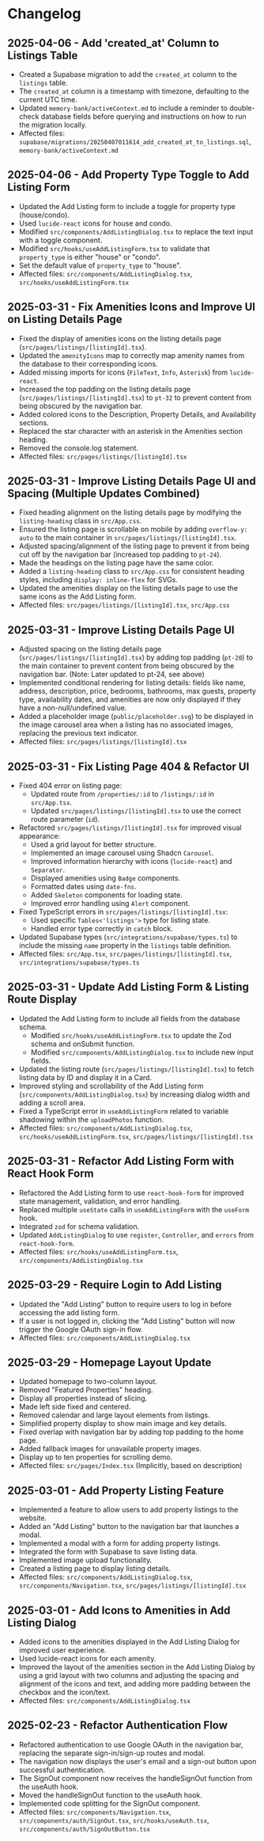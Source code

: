 # Changelog

## 2025-04-06 - Add 'created_at' Column to Listings Table

- Created a Supabase migration to add the `created_at` column to the `listings` table.
- The `created_at` column is a timestamp with timezone, defaulting to the current UTC time.
- Updated `memory-bank/activeContext.md` to include a reminder to double-check database fields before querying and instructions on how to run the migration locally.
- Affected files: `supabase/migrations/20250407011614_add_created_at_to_listings.sql`, `memory-bank/activeContext.md`

## 2025-04-06 - Add Property Type Toggle to Add Listing Form

- Updated the Add Listing form to include a toggle for property type (house/condo).
- Used `lucide-react` icons for house and condo.
- Modified `src/components/AddListingDialog.tsx` to replace the text input with a toggle component.
- Modified `src/hooks/useAddListingForm.tsx` to validate that `property_type` is either "house" or "condo".
- Set the default value of `property_type` to "house".
- Affected files: `src/components/AddListingDialog.tsx`, `src/hooks/useAddListingForm.tsx`

## 2025-03-31 - Fix Amenities Icons and Improve UI on Listing Details Page

- Fixed the display of amenities icons on the listing details page (`src/pages/listings/[listingId].tsx`).
- Updated the `amenityIcons` map to correctly map amenity names from the database to their corresponding icons.
- Added missing imports for icons (`FileText`, `Info`, `Asterisk`) from `lucide-react`.
- Increased the top padding on the listing details page (`src/pages/listings/[listingId].tsx`) to `pt-32` to prevent content from being obscured by the navigation bar.
- Added colored icons to the Description, Property Details, and Availability sections.
- Replaced the star character with an asterisk in the Amenities section heading.
- Removed the console.log statement.
- Affected files: `src/pages/listings/[listingId].tsx`

## 2025-03-31 - Improve Listing Details Page UI and Spacing (Multiple Updates Combined)

- Fixed heading alignment on the listing details page by modifying the `listing-heading` class in `src/App.css`.
- Ensured the listing page is scrollable on mobile by adding `overflow-y: auto` to the main container in `src/pages/listings/[listingId].tsx`.
- Adjusted spacing/alignment of the listing page to prevent it from being cut off by the navigation bar (increased top padding to `pt-24`).
- Made the headings on the listing page have the same color.
- Added a `listing-heading` class to `src/App.css` for consistent heading styles, including `display: inline-flex` for SVGs.
- Updated the amenities display on the listing details page to use the same icons as the Add Listing form.
- Affected files: `src/pages/listings/[listingId].tsx`, `src/App.css`

## 2025-03-31 - Improve Listing Details Page UI

- Adjusted spacing on the listing details page (`src/pages/listings/[listingId].tsx`) by adding top padding (`pt-20`) to the main container to prevent content from being obscured by the navigation bar. (Note: Later updated to pt-24, see above)
- Implemented conditional rendering for listing details: fields like name, address, description, price, bedrooms, bathrooms, max guests, property type, availability dates, and amenities are now only displayed if they have a non-null/undefined value.
- Added a placeholder image (`public/placeholder.svg`) to be displayed in the image carousel area when a listing has no associated images, replacing the previous text indicator.
- Affected files: `src/pages/listings/[listingId].tsx`

## 2025-03-31 - Fix Listing Page 404 & Refactor UI

- Fixed 404 error on listing page:
  - Updated route from `/properties/:id` to `/listings/:id` in `src/App.tsx`.
  - Updated `src/pages/listings/[listingId].tsx` to use the correct route parameter (`id`).
- Refactored `src/pages/listings/[listingId].tsx` for improved visual appearance:
  - Used a grid layout for better structure.
  - Implemented an image carousel using Shadcn `Carousel`.
  - Improved information hierarchy with icons (`lucide-react`) and `Separator`.
  - Displayed amenities using `Badge` components.
  - Formatted dates using `date-fns`.
  - Added `Skeleton` components for loading state.
  - Improved error handling using `Alert` component.
- Fixed TypeScript errors in `src/pages/listings/[listingId].tsx`:
  - Used specific `Tables<'listings'>` type for listing state.
  - Handled error type correctly in `catch` block.
- Updated Supabase types (`src/integrations/supabase/types.ts`) to include the missing `name` property in the `listings` table definition.
- Affected files: `src/App.tsx`, `src/pages/listings/[listingId].tsx`, `src/integrations/supabase/types.ts`

## 2025-03-31 - Update Add Listing Form & Listing Route Display

- Updated the Add Listing form to include all fields from the database schema.
  - Modified `src/hooks/useAddListingForm.tsx` to update the Zod schema and onSubmit function.
  - Modified `src/components/AddListingDialog.tsx` to include new input fields.
- Updated the listing route (`src/pages/listings/[listingId].tsx`) to fetch listing data by ID and display it in a Card.
- Improved styling and scrollability of the Add Listing form (`src/components/AddListingDialog.tsx`) by increasing dialog width and adding a scroll area.
- Fixed a TypeScript error in `useAddListingForm` related to variable shadowing within the `uploadPhotos` function.
- Affected files: `src/components/AddListingDialog.tsx`, `src/hooks/useAddListingForm.tsx`, `src/pages/listings/[listingId].tsx`

## 2025-03-31 - Refactor Add Listing Form with React Hook Form

- Refactored the Add Listing form to use `react-hook-form` for improved state management, validation, and error handling.
- Replaced multiple `useState` calls in `useAddListingForm` with the `useForm` hook.
- Integrated `zod` for schema validation.
- Updated `AddListingDialog` to use `register`, `Controller`, and `errors` from `react-hook-form`.
- Affected files: `src/hooks/useAddListingForm.tsx`, `src/components/AddListingDialog.tsx`

## 2025-03-29 - Require Login to Add Listing

- Updated the "Add Listing" button to require users to log in before accessing the add listing form.
- If a user is not logged in, clicking the "Add Listing" button will now trigger the Google OAuth sign-in flow.
- Affected files: `src/components/AddListingDialog.tsx`

## 2025-03-29 - Homepage Layout Update

- Updated homepage to two-column layout.
- Removed "Featured Properties" heading.
- Display all properties instead of slicing.
- Made left side fixed and centered.
- Removed calendar and large layout elements from listings.
- Simplified property display to show main image and key details.
- Fixed overlap with navigation bar by adding top padding to the home page.
- Added fallback images for unavailable property images.
- Display up to ten properties for scrolling demo.
- Affected files: `src/pages/Index.tsx` (Implicitly, based on description)

## 2025-03-01 - Add Property Listing Feature

- Implemented a feature to allow users to add property listings to the website.
- Added an "Add Listing" button to the navigation bar that launches a modal.
- Implemented a modal with a form for adding property listings.
- Integrated the form with Supabase to save listing data.
- Implemented image upload functionality.
- Created a listing page to display listing details.
- Affected files: `src/components/AddListingDialog.tsx`, `src/components/Navigation.tsx`, `src/pages/listings/[listingId].tsx`

## 2025-03-01 - Add Icons to Amenities in Add Listing Dialog

- Added icons to the amenities displayed in the Add Listing Dialog for improved user experience.
- Used lucide-react icons for each amenity.
- Improved the layout of the amenities section in the Add Listing Dialog by using a grid layout with two columns and adjusting the spacing and alignment of the icons and text, and adding more padding between the checkbox and the icon/text.
- Affected files: `src/components/AddListingDialog.tsx`

## 2025-02-23 - Refactor Authentication Flow

- Refactored authentication to use Google OAuth in the navigation bar, replacing the separate sign-in/sign-up routes and modal.
- The navigation now displays the user's email and a sign-out button upon successful authentication.
- The SignOut component now receives the handleSignOut function from the useAuth hook.
- Moved the handleSignOut function to the useAuth hook.
- Implemented code splitting for the SignOut component.
- Affected files: `src/components/Navigation.tsx`, `src/components/auth/SignOut.tsx`, `src/hooks/useAuth.tsx`, `src/components/auth/SignOutButton.tsx`
